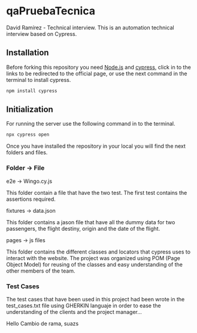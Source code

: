 # qaPruebaTecnica
David Ramírez - Technical interview. 
This is an automation technical interview based on Cypress.

## Installation

Before forking this repository you need [Node.js](https://nodejs.org/en/) and [cypress](https://www.cypress.io/), click in to the links to be redirected to the official page, or use the next command in the terminal to install cypress.

```bash
npm install cypress
```
## Initialization

For running the server use the following command in to the terminal.

```bash
npx cypress open
```
Once you have installed the repository in your local you will find the next folders and files.

### Folder -> File

e2e -> Wingo.cy.js

This folder contain a file that have the two test. The first test contains the assertions required.

fixtures -> data.json

This folder contains a jason file that have all the dummy data for two passengers, the flight destiny, origin and the date of the flight.

pages -> js files

This folder contains the different classes and locators that cypress uses to interact with the website. The project was organized using POM (Page Object Model) for reusing of the classes and easy understanding of the other members of the team.

### Test Cases

The test cases that have been used in this project had been wrote in the test_cases.txt file using GHERKIN languaje in order to ease the understanding of the clients and the project manager...

Hello
Cambio de rama, suazs